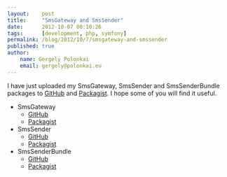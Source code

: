 ```yaml
---
layout:    post
title:     "SmsGateway and SmsSender"
date:      2012-10-07 00:10:26
tags:      [development, php, symfony]
permalink: /blog/2012/10/7/smsgateway-and-smssender
published: true
author:
    name: Gergely Polonkai
    email: gergely@polonkai.eu
---
```


I have just uploaded my SmsGateway, SmsSender and SmsSenderBundle packages to
[GitHub](http://github.com/gergelypolonkai) and
[Packagist](http://packagist.org). I hope some of you will find it useful.

* SmsGateway
  * [GitHub](https://github.com/gergelypolonkai/smsgateway)
  * [Packagist](https://packagist.org/packages/gergelypolonkai/smsgateway)
* SmsSender
  * [GitHub](https://github.com/gergelypolonkai/smssender)
  * [Packagist](https://packagist.org/packages/gergelypolonkai/smssender)
* SmsSenderBundle
  * [GitHub](https://github.com/gergelypolonkai/smssender-bundle)
  * [Packagist](https://packagist.org/packages/gergelypolonkai/smssender-bundle)
